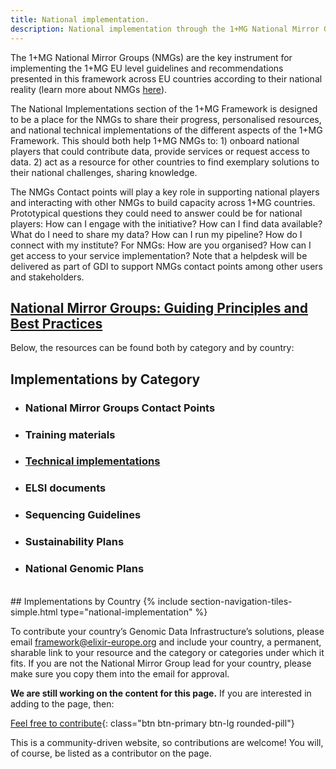```yaml
---
title: National implementation.
description: National implementation through the 1+MG National Mirror Groups (NMGs)
---
```


The 1+MG National Mirror Groups (NMGs) are the key instrument for implementing the 1+MG EU level guidelines and recommendations presented in this framework across EU countries according to their national reality (learn more about NMGs <a href="https://zenodo.org/record/5018535">here<a>). 

The National Implementations section of the 1+MG Framework is designed to be a place for the NMGs to share their progress, personalised resources, and national technical implementations of the different aspects of the 1+MG Framework.  This should both help 1+MG NMGs to: 1) onboard national players that could contribute data, provide services or request access to data. 2) act as a resource for other countries to find exemplary solutions to their national challenges, sharing knowledge.

The NMGs Contact points will play a key role in supporting national players and interacting with other NMGs to build capacity across 1+MG countries. Prototypical questions they could need to answer could be for national players: How can I engage with the initiative? How can I find data available? What do I need to share my data? How can I run my pipeline? How do I connect with my institute? For NMGs: How are you organised? How can I get access to your service implementation? Note that a helpdesk will be delivered as part of GDI to support NMGs contact points among other users and stakeholders.

## [National Mirror Groups: Guiding Principles and Best Practices](https://zenodo.org/records/10058201)

Below, the resources can be found both by category and by country:

## Implementations by Category

* ### National Mirror Groups Contact Points
* ### Training materials
* ### <a href="{{'/technical-implementation' | relative_url}}">Technical implementations</a>
* ### ELSI documents
* ### Sequencing Guidelines
* ### Sustainability Plans
* ### National Genomic Plans

<br />
## Implementations by Country
{% include section-navigation-tiles-simple.html type="national-implementation" %}


To contribute your country’s Genomic Data Infrastructure’s solutions, please email [framework@elixir-europe.org](mailto:framework@elixir-europe.org) and include your country, a permanent, sharable link to your resource and the category or categories under which it fits.  If you are not the National Mirror Group lead for your country, please make sure you copy them into the email for approval.


**We are still working on the content for this page.** If you are interested in adding to the page, then:

[Feel free to contribute](how_to_contribute){: class="btn btn-primary btn-lg rounded-pill"}

This is a community-driven website, so contributions are welcome! You will, of course, be listed as a contributor on the page.

